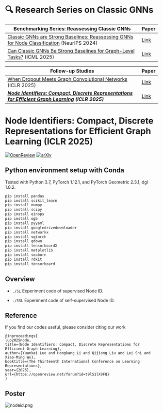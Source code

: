 # 🔍 Research Series on Classic GNNs

| Benchmarking Series: Reassessing Classic GNNs | Paper |
| - | - |
| [Classic GNNs are Strong Baselines: Reassessing GNNs for Node Classification](https://github.com/LUOyk1999/tunedGNN) (NeurIPS 2024) | [Link](https://openreview.net/forum?id=xkljKdGe4E) |
| [Can Classic GNNs Be Strong Baselines for Graph-Level Tasks?](https://github.com/LUOyk1999/GNNPlus) (ICML 2025) | [Link](https://arxiv.org/abs/2502.09263) | 

| Follow-up Studies | Paper |
| - | - |
| [When Dropout Meets Graph Convolutional Networks](https://github.com/LUOyk1999/dropout-theory) (ICLR 2025)  | [Link](https://openreview.net/forum?id=PwxYoMvmvy) | 
| **_[Node Identifiers: Compact, Discrete Representations for Efficient Graph Learning](https://github.com/LUOyk1999/NodeID) (ICLR 2025)_** | [Link](https://openreview.net/forum?id=t9lS1lX9FQ) | 

# Node Identifiers: Compact, Discrete Representations for Efficient Graph Learning (ICLR 2025)

[![OpenReview](https://img.shields.io/badge/OpenReview-t9lS1lX9FQ-b31b1b.svg)](https://openreview.net/forum?id=t9lS1lX9FQ) [![arXiv](https://img.shields.io/badge/arXiv-2405.16435-b31b1b.svg)](https://arxiv.org/abs/2405.16435)

## Python environment setup with Conda

Tested with Python 3.7, PyTorch 1.12.1, and PyTorch Geometric 2.3.1, dgl 1.0.2.
```bash
pip install pandas
pip install scikit_learn
pip install numpy
pip install scipy
pip install einops
pip install ogb
pip install pyyaml
pip install googledrivedownloader
pip install networkx
pip install vqtorch
pip install gdown
pip install tensorboardX
pip install matplotlib
pip install seaborn
pip install rdkit
pip install tensorboard
```

## Overview

* `./SL` Experiment code of supervised Node ID.

* `./SSL` Experiment code of self-supervised Node ID.

## Reference

If you find our codes useful, please consider citing our work

```
@inproceedings{
luo2025node,
title={Node Identifiers: Compact, Discrete Representations for Efficient Graph Learning},
author={Yuankai Luo and Hongkang Li and Qijiong Liu and Lei Shi and Xiao-Ming Wu},
booktitle={The Thirteenth International Conference on Learning Representations},
year={2025},
url={https://openreview.net/forum?id=t9lS1lX9FQ}
}
```


## Poster

![nodeid.png](https://raw.githubusercontent.com/LUOyk1999/images/refs/heads/main/images/nodeid.png)

